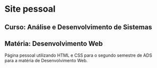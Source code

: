 # Site pessoal
## Curso: Análise e Desenvolvimento de Sistemas
## Matéria: Desenvolvimento Web

Página pessoal utilizando HTML e CSS para o segundo semestre de ADS para a matéria de Desenvolvimento Web.